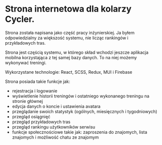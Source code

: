 # Strona internetowa dla kolarzy Cycler.

Strona została napisana jako część pracy inżynierskiej. Ja byłem odpowiedzialny za większość systemu, nie licząc rankingów i przykładowych tras.

Strona jest częścią systemu, w którego skład wchodzi jeszcze aplikacja mobilna korzystająca z tej samej bazy danych. To na niej możemy wykonywać treningi.

Wykorzystane technologie: React, SCSS, Redux, MUI i Firebase

Strona posiada takie funkcje jak: 

- rejestracja i logowanie
- wyświetlenie historii treningów i ostatniego wykonanego treningu na stronie głównej
- edycja danych o koncie i ustawienia avatara
- przeglądanie swoich statystyk (ogólnych, miesięcznych i tygodniowych)
- przegląd osiągnięć
- przegląd przykładowych tras
- przegląd rankingu użytkowników serwisu
- funkcje społecznościowe takie jak: zaproszenia do znajomych, lista znajomych i możliwość chatu ze znajomym
